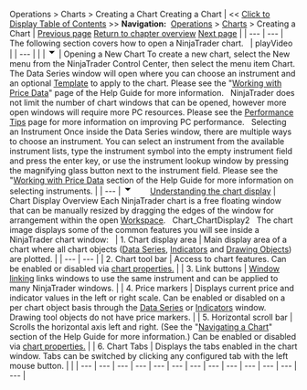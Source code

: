 ﻿
Operations \> Charts \> Creating a Chart
Creating a Chart
| \<\< [Click to Display Table of Contents](creating_a_chart.md) \>\> **Navigation:**     [Operations](operations.md) \> [Charts](charts.md) \> Creating a Chart | [Previous page](charts.md) [Return to chapter overview](charts.md) [Next page](navigating_a_chart.md) |
| --- | --- |
The following section covers how to open a NinjaTrader chart. 
 
| playVideo |
| --- |
|  |
![tog_minus](tog_minus.gif)
| Opening a New Chart To create a new chart, select the New menu from the NinjaTrader Control Center, then select the menu item Chart. The Data Series window will open where you can choose an instrument and an optional [Template](saving_chart_defaults_and_templates.md) to apply to the chart. Please see the "[Working with Price Data](working_with_price_data.md)" page of the Help Guide for more information.   NinjaTrader does not limit the number of chart windows that can be opened, however more open windows will require more PC resources. Please see the [Performance Tips](performance_tips2.md) page for more information on improving PC performance.    Selecting an Instrument Once inside the Data Series window, there are multiple ways to choose an instrument. You can select an instrument from the available instrument lists, type the instrument symbol into the empty instrument field and press the enter key, or use the instrument lookup window by pressing the magnifying glass button next to the instrument field. Please see the "[Working with Price Data](working_with_price_data.md) section of the Help Guide for more information on selecting instruments. |
| --- |
![tog_minus](tog_minus.gif)        [Understanding the chart display](javascript:HMToggle('toggle','UnderstandingTheChartDisplay','UnderstandingTheChartDisplay_ICON'))
| Chart Display Overview Each NinjaTrader chart is a free floating window that can be manually resized by dragging the edges of the window for arrangement within the open [Workspace](workspaces_menu.md).    Chart_ChartDisplay2   The chart image displays some of the common features you will see inside a NinjaTrader chart window:     | 1\. Chart display area | Main display area of a chart where all chart objects ([Data Series](working_with_price_data.md), [Indicators](working_with_indicators.md) and [Drawing Objects](working_with_drawing_tools__ob.md)) are plotted. | | --- | --- | | 2\. Chart tool bar | Access to chart features. Can be enabled or disabled via [chart properties.](chart_properties.md) | | 3\. Link buttons | [Window linking](window_linking7.md) links windows to use the same instrument and can be applied to many NinjaTrader windows. | | 4\. Price markers | Displays current price and indicator values in the left or right scale. Can be enabled or disabled on a per chart object basis through the [Data Series](working_with_price_data.md) or [Indicators](working_with_indicators.md) window. Drawing tool objects do not have price markers. | | 5\. Horizontal scroll bar | Scrolls the horizontal axis left and right. (See the "[Navigating a Chart](navigating_a_chart.md)" section of the Help Guide for more information.) Can be enabled or disabled via [chart properties.](chart_properties.md) | | 6\. Chart Tabs | Displays the tabs enabled in the chart window. Tabs can be switched by clicking any configured tab with the left mouse button. | |
| --- | --- | --- | --- | --- | --- | --- | --- | --- | --- | --- | --- | --- |
